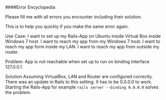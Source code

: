 ####Error Encyclopedia

Please fill me with all errors you encounter including their solution.

This is to help you quickly if you make the same error again.


Use Case:
I want to set up my Rails-App on Ubuntu inside Virtual Box inside Windows 7 host.
I want to reach my app from my Windows 7 host.
I want to reach my app form inside my LAN.
I want to reach my app from outside my router.

Problem:
App is not reachable when set up to run on binding interface 127.0.0.1.

Solution
Assuming VirtualBox, LAN and Router are configured correctly.
There was an update in Rails to this setting.
It has to be 0.0.0.0 to work.
Starting the Rails-App for example `rails server --binding 0.0.0.0` solves the problem.
